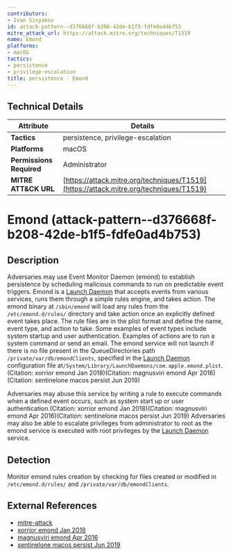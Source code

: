 ```yaml
---
contributors:
- Ivan Sinyakov
id: attack-pattern--d376668f-b208-42de-b1f5-fdfe0ad4b753
mitre_attack_url: https://attack.mitre.org/techniques/T1519
name: Emond
platforms:
- macOS
tactics:
- persistence
- privilege-escalation
title: persistence - Emond
---
```


## Technical Details

| Attribute | Details |
|-----------|----------|
| **Tactics** | persistence, privilege-escalation |
| **Platforms** | macOS |
| **Permissions Required** | Administrator |
| **MITRE ATT&CK URL** | [https://attack.mitre.org/techniques/T1519](https://attack.mitre.org/techniques/T1519) |

# Emond (attack-pattern--d376668f-b208-42de-b1f5-fdfe0ad4b753)

## Description
Adversaries may use Event Monitor Daemon (emond) to establish persistence by scheduling malicious commands to run on predictable event triggers. Emond is a [Launch Daemon](https://attack.mitre.org/techniques/T1160) that accepts events from various services, runs them through a simple rules engine, and takes action. The emond binary at <code>/sbin/emond</code> will load any rules from the <code>/etc/emond.d/rules/</code> directory and take action once an explicitly defined event takes place. The rule files are in the plist format and define the name, event type, and action to take. Some examples of event types include system startup and user authentication. Examples of actions are to run a system command or send an email. The emond service will not launch if there is no file present in the QueueDirectories path <code>/private/var/db/emondClients</code>, specified in the [Launch Daemon](https://attack.mitre.org/techniques/T1160) configuration file at<code>/System/Library/LaunchDaemons/com.apple.emond.plist</code>.(Citation: xorrior emond Jan 2018)(Citation: magnusviri emond Apr 2016)(Citation: sentinelone macos persist Jun 2019)

Adversaries may abuse this service by writing a rule to execute commands when a defined event occurs, such as system start up or user authentication.(Citation: xorrior emond Jan 2018)(Citation: magnusviri emond Apr 2016)(Citation: sentinelone macos persist Jun 2019) Adversaries may also be able to escalate privileges from administrator to root as the emond service is executed with root privileges by the [Launch Daemon](https://attack.mitre.org/techniques/T1160) service.

## Detection
Monitor emond rules creation by checking for files created or modified in <code>/etc/emond.d/rules/</code> and <code>/private/var/db/emondClients</code>.

## External References
- [mitre-attack](https://attack.mitre.org/techniques/T1519)
- [xorrior emond Jan 2018](https://www.xorrior.com/emond-persistence/)
- [magnusviri emond Apr 2016](http://www.magnusviri.com/Mac/what-is-emond.html)
- [sentinelone macos persist Jun 2019](https://www.sentinelone.com/blog/how-malware-persists-on-macos/)
